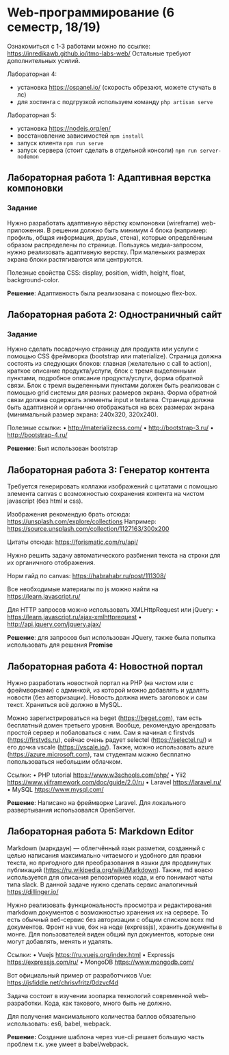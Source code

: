 # Web-программирование (6 семестр, 18/19)

Ознакомиться с 1-3 работами можно по ссылке: https://inredikawb.github.io/itmo-labs-web/
Остальные требуют дополнительных усилий.

Лабораторная 4:
- установка https://ospanel.io/ (скорость обрезают, можете стучать в лс)
- для хостинга с подгрузкой используем команду `php artisan serve`

Лабораторная 5:
- установка https://nodejs.org/en/
- восстановление зависимостей `npm install`
- запуск клиента `npm run serve`
- запуск сервера (стоит сделать в отдельной консоли) `npm run server-nodemon`

## Лабораторная работа 1: Адаптивная верстка компоновки
### Задание
Нужно разработать адаптивную вёрстку компоновки (wireframe) web-приложения. В решении должно быть минимум 4 блока (например: профиль, общая информация, друзья, стена), которые определённым образом распределены по странице. Пользуясь медиа-запросом, нужно реализовать адаптивную верстку. При маленьких размерах экрана блоки растягиваются или центруются.

Полезные свойства CSS: display, position, width, height, float, background-color.

**Решение**: Адаптивность была реализована с помощью flex-box.


## Лабораторная работа 2: Одностраничный сайт
### Задание
Нужно сделать посадочную страницу для продукта или услуги с помощью CSS фреймворка (bootstrap или materialize). Страница должна состоять из следующих блоков: главная (желательно с call to action), краткое описание продукта/услуги, блок с тремя выделенными пунктами, подробное описание продукта/услуги, форма обратной связи. Блок с тремя выделенными пунктами должен быть реализован с помощью grid системы для разных размеров экрана. Форма обратной связи должна содержать элементы input и textarea. Страница должна быть адаптивной и органично отображаться на всех размерах экрана (минимальный размер экрана: 240х320, 320х240). 

Полезные ссылки:
• http://materializecss.com/
• http://bootstrap-3.ru/
• http://bootstrap-4.ru/

**Решение**: Был использован bootstrap

## Лабораторная работа 3: Генератор контента

Требуется генерировать коллажи изображений с цитатами с помощью элемента canvas с возможностью сохранения контента на чистом javascript (без html и css).

Изображения рекомендую брать отсюда: https://unsplash.com/explore/collections
Например: https://source.unsplash.com/collection/1127163/300x200

Цитаты отсюда: https://forismatic.com/ru/api/

Нужно решить задачу автоматического разбиения текста на строки для их органичного отображения.

Норм гайд по canvas: https://habrahabr.ru/post/111308/

Все необходимые материалы по js можно найти на https://learn.javascript.ru/

Для HTTP запросов можно использовать XMLHttpRequest или jQuery:
• https://learn.javascript.ru/ajax-xmlhttprequest
• http://api.jquery.com/jquery.ajax/

**Решение**: для запросов был использован JQuery, также была попытка использовать для решения __Promise__

## Лабораторная работа 4: Новостной портал

Нужно разработать новостной портал на PHP (на чистом или с фреймворками) с админкой, из которой можно добавлять и удалять новости (без авторизации). Новость должна иметь заголовок и сам текст. Храниться всё должно в MySQL.

Можно зарегистрироваться на beget (https://beget.com), там есть бесплатный домен третьего уровня. Вообще, рекомендую арендовать простой сервер и побаловаться с ним. Сам я начинал с firstvds (https://firstvds.ru), сейчас очень радует selectel (https://selectel.ru/) и его дочка vscale (https://vscale.io/). Также, можно использовать azure (https://azure.microsoft.com), там студентам можно бесплатно попользоваться небольшим облачком.

Ссылки:
• PHP tutorial https://www.w3schools.com/php/
• Yii2 https://www.yiiframework.com/doc/guide/2.0/ru
• Laravel https://laravel.ru/
• MySQL https://www.mysql.com/

**Решение**: Написано на фреймворке Laravel. Для локального развертывания использовался OpenServer.

## Лабораторная работа 5: Markdown Editor

Markdown (маркдаун) — облегчённый язык разметки, созданный с целью написания максимально читаемого и удобного для правки текста, но пригодного для преобразования в языки для продвинутых публикаций (https://ru.wikipedia.org/wiki/Markdown). Также, md вовсю используется для описания репозиториев кода, и его понимают чаты типа slack.
В данной задаче нужно сделать сервис аналогичный https://dillinger.io/

Нужно реализовать функциональность просмотра и редактирования markdown документов с возможностью хранения их на сервере. То есть обычный веб-сервис без авторизации с общим списком всех md документов. Фронт на vue, бэк на ноде (expressjs), хранить документы в монге. Для пользователей виден общий пул документов, которые они могут добавлять, менять и удалять.

Ссылки:
• Vuejs https://ru.vuejs.org/index.html
• Expressjs https://expressjs.com/ru/
• MongoDB https://www.mongodb.com/

Вот официальный пример от разработчиков Vue: https://jsfiddle.net/chrisvfritz/0dzvcf4d

Задача состоит в изучении зоопарка технологий современной web-разработки. Кода, как такового, много быть не должно.

Для получения максимального количества баллов обязательно использовать: es6, babel, webpack.

**Решение:** Создание шаблона через vue-cli решает большую часть проблем т.к. уже умеет в babel/webpack.